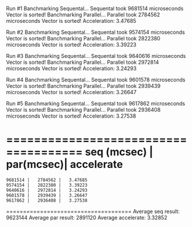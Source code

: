 Run #1
Banchmarking Sequental...
Sequental took 9681514 microseconds
Vector is sorted!
Banchmarking Parallel...
Parallel took 2784562 microseconds
Vector is sorted!
Acceleration: 3.47685

Run #2
Banchmarking Sequental...
Sequental took 9574154 microseconds
Vector is sorted!
Banchmarking Parallel...
Parallel took 2822380 microseconds
Vector is sorted!
Acceleration: 3.39223

Run #3
Banchmarking Sequental...
Sequental took 9640616 microseconds
Vector is sorted!
Banchmarking Parallel...
Parallel took 2972814 microseconds
Vector is sorted!
Acceleration: 3.24293

Run #4
Banchmarking Sequental...
Sequental took 9601578 microseconds
Vector is sorted!
Banchmarking Parallel...
Parallel took 2939439 microseconds
Vector is sorted!
Acceleration: 3.26647

Run #5
Banchmarking Sequental...
Sequental took 9617862 microseconds
Vector is sorted!
Banchmarking Parallel...
Parallel took 2936408 microseconds
Vector is sorted!
Acceleration: 3.27538

=====================================
seq (mcsec) | par(mcsec)| accelerate 
=====================================
	9681514	|	2784562	|	3.47685
	9574154	|	2822380	|	3.39223
	9640616	|	2972814	|	3.24293
	9601578	|	2939439	|	3.26647
	9617862	|	2936408	|	3.27538
=====================================
Average seq result: 9623144
Average par result: 2891120
Average accelerate: 3.32852
